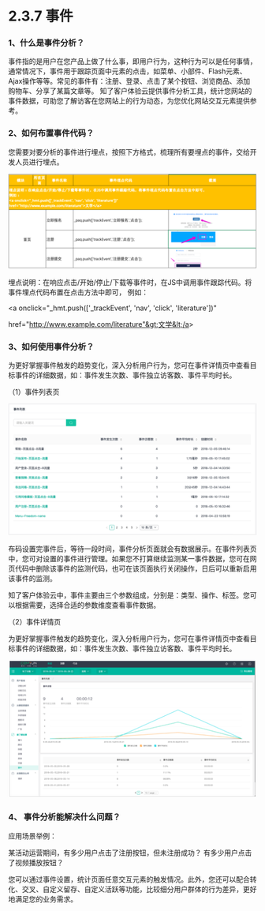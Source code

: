 # 2.3.7 事件

### 1、什么是事件分析？

 事件指的是用户在您产品上做了什么事，即用户行为，这种行为可以是任何事情，通常情况下，事件用于跟踪页面中元素的点击，如菜单、小部件、Flash元素、Ajax操作等等。常见的事件有：注册、登录、点击了某个按钮、浏览商品、添加购物车、分享了某篇文章等。 知了客户体验云提供事件分析工具，统计您网站的事件数据，可助您了解访客在您网站上的行为动态，为您优化网站交互元素提供参考。

###  2、如何布置事件代码？

 您需要对要分析的事件进行埋点，按照下方格式，梳理所有要埋点的事件，交给开发人员进行埋点。

![&#x57CB;&#x70B9;&#x8BF4;&#x660E;&#x56FE;](../../.gitbook/assets/image%20%2864%29.png)

埋点说明：在响应点击/开始/停止/下载等事件时，在JS中调用事件跟踪代码。将事件埋点代码布置在点击方法中即可， 例如：

&lt;a onclick="\_hmt.push\(\['\_trackEvent', 'nav', 'click', 'literature'\]\)"

href="http://www.example.com/literature"&gt;文学&lt;/a&gt;

### 3、如何使用事件分析？

 为更好掌握事件触发的趋势变化，深入分析用户行为，您可在事件详情页中查看目标事件的详细数据，如：事件发生次数、事件独立访客数、事件平均时长。

（1）事件列表页

![&#x4E8B;&#x4EF6;&#x5217;&#x8868;&#x9875;](../../.gitbook/assets/image%20%2860%29.png)

布码设置完事件后，等待一段时间，事件分析页面就会有数据展示。在事件列表页中，您可对设置的事件进行管理。如果您不打算继续监测某一事件数据，您可在网页代码中删除该事件的监测代码，也可在该页面执行关闭操作，日后可以重新启用该事件的监测。

知了客户体验云中，事件主要由三个参数组成，分别是：类型、操作、标签。您可以根据需要，选择合适的参数维度查看事件数据。

（2）事件详情页

 为更好掌握事件触发的趋势变化，深入分析用户行为，您可在事件详情页中查看目标事件的详细数据，如：事件发生次数、事件独立访客数、事件平均时长。

![&#x4E8B;&#x4EF6;&#x8BE6;&#x60C5;&#x9875;&#x56FE;](../../.gitbook/assets/image%20%282%29.png)

### 4、 事件分析能解决什么问题？

 应用场景举例：

 某活动运营期间，有多少用户点击了注册按钮，但未注册成功？ 有多少用户点击了视频播放按钮？ 

您可以通过事件设置，统计页面任意交互元素的触发情况。此外，您还可以配合转化、交叉、自定义留存、自定义活跃等功能，比较细分用户群体的行为差异，更好地满足您的业务需求。

